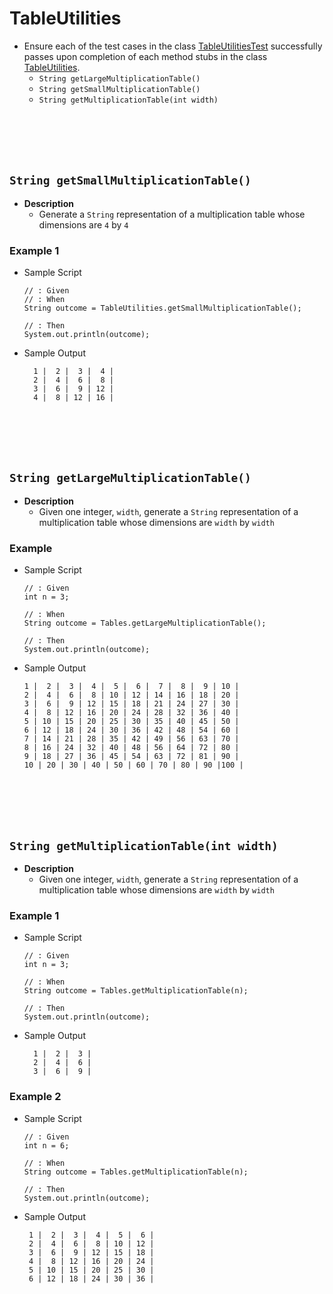 # TableUtilities
* Ensure each of the test cases in the class [TableUtilitiesTest]() successfully passes upon completion of each method stubs in the class [TableUtilities]().
    * `String getLargeMultiplicationTable()`
    * `String getSmallMultiplicationTable()`
    * `String getMultiplicationTable(int width)`




    
    
    
    
    
    
    
    
    
    
    
    
    
    
    
    
    
    
    
    
    
    






<br><br><br><br>
## `String getSmallMultiplicationTable()`
* **Description**
    * Generate a `String` representation of a multiplication table whose dimensions are `4` by `4`
	
### Example 1
* Sample Script

    ```
    // : Given    
    // : When
    String outcome = TableUtilities.getSmallMultiplicationTable();
    
    // : Then
    System.out.println(outcome);
    ```



* Sample Output

    ```
      1 |  2 |  3 |  4 |
      2 |  4 |  6 |  8 |
      3 |  6 |  9 | 12 |
      4 |  8 | 12 | 16 |
    ```







    
    
    
    
    
    
    
    
    
    
    
    
    
    
    
    
    
    
    
    
    
    
    
    
    
    
    
    
    
    
    
    
    
<br><br><br><br>
## `String getLargeMultiplicationTable()`
* **Description**
    * Given one integer, `width`, generate a `String` representation of a multiplication table whose dimensions are `width` by `width`

	
### Example
* Sample Script

    ```
    // : Given
    int n = 3;
    
    // : When
    String outcome = Tables.getLargeMultiplicationTable();
    
    // : Then
    System.out.println(outcome);
    ```



* Sample Output

    ```
    1 |  2 |  3 |  4 |  5 |  6 |  7 |  8 |  9 | 10 |
    2 |  4 |  6 |  8 | 10 | 12 | 14 | 16 | 18 | 20 |
    3 |  6 |  9 | 12 | 15 | 18 | 21 | 24 | 27 | 30 |
    4 |  8 | 12 | 16 | 20 | 24 | 28 | 32 | 36 | 40 |
    5 | 10 | 15 | 20 | 25 | 30 | 35 | 40 | 45 | 50 |
    6 | 12 | 18 | 24 | 30 | 36 | 42 | 48 | 54 | 60 |
    7 | 14 | 21 | 28 | 35 | 42 | 49 | 56 | 63 | 70 |
    8 | 16 | 24 | 32 | 40 | 48 | 56 | 64 | 72 | 80 |
    9 | 18 | 27 | 36 | 45 | 54 | 63 | 72 | 81 | 90 |
   10 | 20 | 30 | 40 | 50 | 60 | 70 | 80 | 90 |100 |
   
    ```
    
    
    
    
    
    
    
    
    
    
    
    
    
    
    
    
    
    
    
    
    
    
    
    
    
    
    
    
    
    
    
    
    
    
    
<br><br><br><br>
## `String getMultiplicationTable(int width)`
* **Description**
    * Given one integer, `width`, generate a `String` representation of a multiplication table whose dimensions are `width` by `width`

	
### Example 1
* Sample Script

    ```
    // : Given
    int n = 3;
    
    // : When
    String outcome = Tables.getMultiplicationTable(n);
    
    // : Then
    System.out.println(outcome);
    ```



* Sample Output

    ```
      1 |  2 |  3 |
      2 |  4 |  6 |
      3 |  6 |  9 |
    ```



### Example 2
* Sample Script

    ```
    // : Given
    int n = 6;
    
    // : When
    String outcome = Tables.getMultiplicationTable(n);
    
    // : Then
    System.out.println(outcome);
    ```



* Sample Output

    ```
     1 |  2 |  3 |  4 |  5 |  6 |
     2 |  4 |  6 |  8 | 10 | 12 |
     3 |  6 |  9 | 12 | 15 | 18 |
     4 |  8 | 12 | 16 | 20 | 24 |
     5 | 10 | 15 | 20 | 25 | 30 |
     6 | 12 | 18 | 24 | 30 | 36 |
    ```
